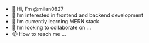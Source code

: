 - 👋 Hi, I’m @milan0827
- 👀 I’m interested in frontend and backend development
- 🌱 I’m currently learning MERN stack
- 💞️ I’m looking to collaborate on ...
- 📫 How to reach me ...

<!---
milan0827/milan0827 is a ✨ special ✨ repository because its `README.md` (this file) appears on your GitHub profile.
You can click the Preview link to take a look at your changes.
--->
